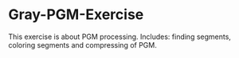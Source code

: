 # Gray-PGM-Exercise
This exercise is about PGM processing. Includes: finding segments, coloring segments and compressing of PGM.
